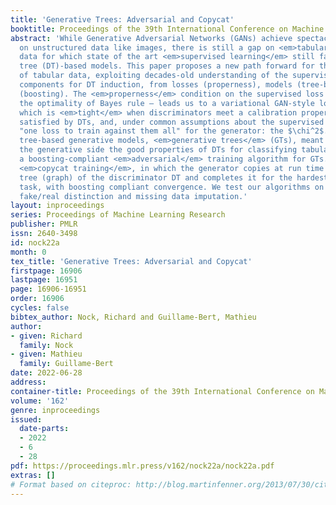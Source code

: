 ```yaml
---
title: 'Generative Trees: Adversarial and Copycat'
booktitle: Proceedings of the 39th International Conference on Machine Learning
abstract: 'While Generative Adversarial Networks (GANs) achieve spectacular results
  on unstructured data like images, there is still a gap on <em>tabular data</em>,
  data for which state of the art <em>supervised learning</em> still favours decision
  tree (DT)-based models. This paper proposes a new path forward for the generation
  of tabular data, exploiting decades-old understanding of the supervised task’s best
  components for DT induction, from losses (properness), models (tree-based) to algorithms
  (boosting). The <em>properness</em> condition on the supervised loss – which postulates
  the optimality of Bayes rule – leads us to a variational GAN-style loss formulation
  which is <em>tight</em> when discriminators meet a calibration property trivially
  satisfied by DTs, and, under common assumptions about the supervised loss, yields
  "one loss to train against them all" for the generator: the $\chi^2$. We then introduce
  tree-based generative models, <em>generative trees</em> (GTs), meant to mirror on
  the generative side the good properties of DTs for classifying tabular data, with
  a boosting-compliant <em>adversarial</em> training algorithm for GTs. We also introduce
  <em>copycat training</em>, in which the generator copies at run time the underlying
  tree (graph) of the discriminator DT and completes it for the hardest discriminative
  task, with boosting compliant convergence. We test our algorithms on tasks including
  fake/real distinction and missing data imputation.'
layout: inproceedings
series: Proceedings of Machine Learning Research
publisher: PMLR
issn: 2640-3498
id: nock22a
month: 0
tex_title: 'Generative Trees: Adversarial and Copycat'
firstpage: 16906
lastpage: 16951
page: 16906-16951
order: 16906
cycles: false
bibtex_author: Nock, Richard and Guillame-Bert, Mathieu
author:
- given: Richard
  family: Nock
- given: Mathieu
  family: Guillame-Bert
date: 2022-06-28
address:
container-title: Proceedings of the 39th International Conference on Machine Learning
volume: '162'
genre: inproceedings
issued:
  date-parts:
  - 2022
  - 6
  - 28
pdf: https://proceedings.mlr.press/v162/nock22a/nock22a.pdf
extras: []
# Format based on citeproc: http://blog.martinfenner.org/2013/07/30/citeproc-yaml-for-bibliographies/
---
```

